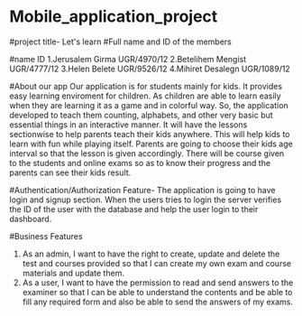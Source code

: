 # Mobile_application_project

#project title- Let's learn 
#Full name and ID of the members

#name                 ID
1.Jerusalem Girma     UGR/4970/12
2.Betelihem Mengist   UGR/4777/12
3.Helen Belete        UGR/9526/12
4.Mihiret Desalegn    UGR/1089/12



#About our app
Our application is for students mainly for kids. It provides easy learning enviroment for children. As children are able to learn easily when they are learning it as a game and in colorful way. So, the application developed to teach them counting, alphabets, and other very basic but essential things in an interactive manner. It will have the lessons sectionwise to help parents teach their kids anywhere. This will help kids to learn with fun while playing itself. Parents are going to choose their kids age interval so that the lesson is given accordingly. There will be course given to the students and online exams so as to know their progress and the parents can see their kids result.


#Authentication/Authorization Feature- The application is going to have login and signup section. When the users tries to login the server verifies the ID of the user with the database and help the user login to their dashboard.

#Business Features
1. As an admin, I want  to have the right to create, update and delete the test and courses provided so that I can create my own exam and course materials and update them.
2. As a user, I want to have the permission to read and send answers to the examiner so that I can be able to understand the contents and be able to fill any required form and also be able to send the answers of my exams. 
 
